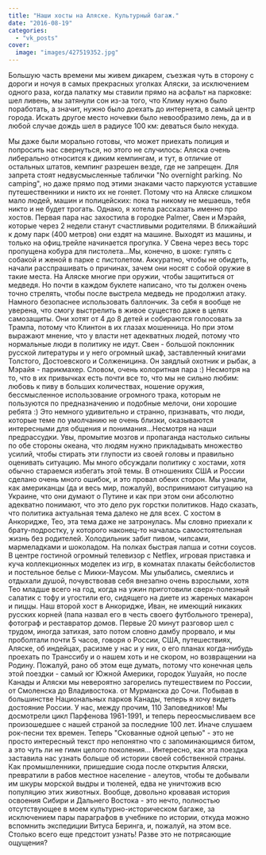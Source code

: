 ```yaml
---
title: "Наши хосты на Аляске. Культурный багаж."
date: "2016-08-19"
categories: 
  - "vk_posts"
cover:
  image: "images/427519352.jpg"
---
```


Большую часть времени мы живем дикарем, съезжая чуть в сторону с дороги и ночуя в самых прекрасных уголках Аляски, за исключением одного раза, когда палатку мы ставили прямо на асфальт на парковке: шел ливень, мы затянули сон из-за того, что Климу нужно было поработать, а значит, нужно было доехать до интернета, в самый центр города. Искать другое место ночевки было невообразимо лень, да и в любой случае дождь шел в радиусе 100 км: деваться было некуда.

<!--more-->

Мы даже были морально готовы, что может приехать полиция и попросить нас свернуться, но этого не случилось: Аляска очень либерально относится к диким кемпингам, и тут, в отличие от остальных штатов, кемпинг разрешен везде, где не запрещен. Для запрета стоят недвусмысленные таблички "No overnight parking. No camping", но даже прямо под этими знаками часто паркуются уставшие путешественники и никто их не гоняет. Потому что на Аляске слишком мало людей, машин и полицейских: пока ты никому не мешаешь, тебя никто и не будет трогать. Однако, я хотела рассказать именно про хостов. Первая пара нас захостила в городке Palmer, Свен и Мэрайя, которые через 2 недели станут счастливыми родителями. В ближайший к дому парк (400 метров) они ездят на машине. Выходят из машины, и только на офиц.трейле начинается прогулка. У Свена через весь торс пропущена кобура для пистолета...Мы, конечно, в шоке: гулять с собакой и женой в парке с пистолетом. Аккуратно, чтобы не обидеть, начали расспрашивать о причинах, зачем они носят с собой оружие в такие места. На Аляске многие при оружии, чтобы защититься от медведя. Но почти в каждом буклете написано, что ты должен очень точно стрелять, чтобы после выстрела медведь не продолжил атаку. Намного безопаснее использовать баллончик. За себя я вообще не уверена, что смогу выстрелить в живое существо даже в целях самозащиты. Они хотят от 4 до 8 детей и собираются голосовать за Трампа, потому что Клинтон в их глазах мошенница. Но при этом выражают мнение, что у власти нет адекватных людей, потому что нормальные люди в политику не идут. Свен - большой поклонник русской литературы и у него огромный шкаф, заставленный книгами Толстого, Достоевского и Солженицина. Он заядлый охотник и рыбак, а Мэрайя - парикмахер. Словом, очень колоритная пара :) Несмотря на то, что в их привычках есть почти все то, что мы не сильно любим: любовь к пиву в больших количествах, ношение оружия, бессмысленное использование огромного трака, которым не пользуются по предназначению и подобные мелочи, они хорошие ребята :) Это немного удивительно и странно, признавать, что люди, которые теме по умолчанию не очень близки, оказываются интересными для общения и понимания...Несмотря на наши предрассудки. Увы, промытие мозгов и пропаганда настолько сильны по обе стороны океана, что людям нужно прикладывать множество усилий, чтобы стирать эти глупости из своей головы и правильно оценивать ситуацию. Мы много обсуждали политику с хостами, хотя обычно стараемся избегать этой темы. В отношениях США и России сделано очень много ошибок, и это провал обеих сторон. Мы узнали, как американцы (да и весь мир, пожалуй), воспринимают ситуацию на Украине, что они думают о Путине и как при этом они абсолютно адекватно понимают, что это дело рук горстки политиков. Надо сказать, что политика актуальная тема далеко не для всех. С хостом в Анкоридже, Тео, эта тема даже не затронулась. Мы словно приехали к брату-подростку, у которого наконец-то началась самостоятельная жизнь без родителей. Холодильник забит пивом, чипсами, мармеладками и шоколадом. На полках быстрая лапша и сотни соусов. В центре гостиной огромный телевизор с Netflex, игровая приставка и куча коллекционных моделек из игр, в комнатах плакаты бейсболистов и постельное белье с Микки-Маусом. Мы улыбались, смеялись и отдыхали душой, почувствовав себя внезапно очень взрослыми, хотя Тео младше всего на год, когда на ужин приготовили сверх-полезный салатик с тофу и угостили его, сидящего на диете из жареных макарон и пиццы. Наш второй хост в Анкоридже, Иван, не имеющий никаких русских корней (папа назвал его в честь своего футбольного тренера), фотограф и реставратор домов. Первые 20 минут разговор шел с трудом, иногда затихая, зато потом словно дамбу прорвало, и мы проболтали почти 5 часов, говоря о России, США, путешествиях, Аляске, об индейцах, расизме у нас и у них, о его планах когда-нибудь проехать по Транссибу и о нашем хоть и не скором, но возвращении на Родину. Пожалуй, рано об этом еще думать, потому что конечная цель этой поездки - самый юг Южной Америки, городок Ушуайя, но после Канады и Аляски мы невероятно загорелись путешествием по России, от Смоленска до Владивостока. от Мурманска до Сочи. Побывав в большинстве Национальных парков Канады, теперь я хочу видеть достояние России. У нас, между прочим, 110 Заповедников! Мы досмотрели цикл Парфенова 1961-1991, и теперь переосмысливаем все произошедшее с нашей страной за последние 100 лет. Иначе слушаем рок-песни тех времен. Теперь "Скованные одной цепью" - это не просто интересный текст про непонятно что с запоминающимся битом, а это чуть ли не гимн целого поколения... Интересно, как эта поездка заставила нас узнать больше об истории своей собственной страны. Как промышленники, пришедшие сюда после открытия Аляски, превратили в рабов местное население - алеутов, чтобы те добывали им шкуры морской выдры и тюленей, едва не уничтожив всю популяцию этих животных. Вообще, довольно кровавая история освоения Сибири и Дальнего Востока - это нечто, полностью отсутствующее в моем культурно-историческом багаже, за исключением пары параграфов в учебнике по истории, откуда можно вспомнить экспедиции Витуса Беринга, и, пожалуй, на этом все. Столько всего еще предстоит узнать! Разве это не потрясающие ощущения?
